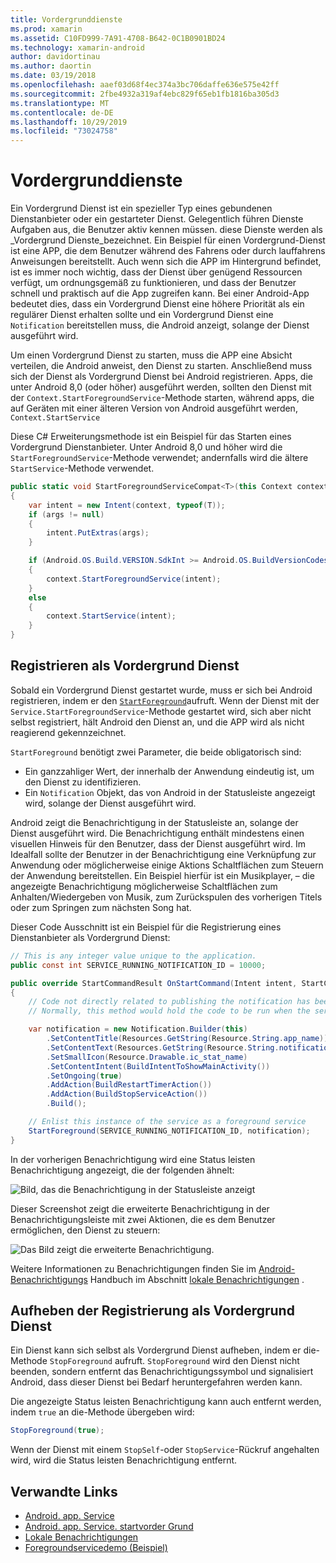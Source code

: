 ```yaml
---
title: Vordergrunddienste
ms.prod: xamarin
ms.assetid: C10FD999-7A91-4708-B642-0C1B0901BD24
ms.technology: xamarin-android
author: davidortinau
ms.author: daortin
ms.date: 03/19/2018
ms.openlocfilehash: aaef03d68f4ec374a3bc706daffe636e575e42ff
ms.sourcegitcommit: 2fbe4932a319af4ebc829f65eb1fb1816ba305d3
ms.translationtype: MT
ms.contentlocale: de-DE
ms.lasthandoff: 10/29/2019
ms.locfileid: "73024758"
---
```

# <a name="foreground-services"></a>Vordergrunddienste

Ein Vordergrund Dienst ist ein spezieller Typ eines gebundenen Dienstanbieter oder ein gestarteter Dienst. Gelegentlich führen Dienste Aufgaben aus, die Benutzer aktiv kennen müssen. diese Dienste werden als _Vordergrund Dienste_bezeichnet. Ein Beispiel für einen Vordergrund-Dienst ist eine APP, die dem Benutzer während des Fahrens oder durch lauffahrens Anweisungen bereitstellt. Auch wenn sich die APP im Hintergrund befindet, ist es immer noch wichtig, dass der Dienst über genügend Ressourcen verfügt, um ordnungsgemäß zu funktionieren, und dass der Benutzer schnell und praktisch auf die App zugreifen kann. Bei einer Android-App bedeutet dies, dass ein Vordergrund Dienst eine höhere Priorität als ein regulärer Dienst erhalten sollte und ein Vordergrund Dienst eine `Notification` bereitstellen muss, die Android anzeigt, solange der Dienst ausgeführt wird.

Um einen Vordergrund Dienst zu starten, muss die APP eine Absicht verteilen, die Android anweist, den Dienst zu starten. Anschließend muss sich der Dienst als Vordergrund Dienst bei Android registrieren. Apps, die unter Android 8,0 (oder höher) ausgeführt werden, sollten den Dienst mit der `Context.StartForegroundService`-Methode starten, während apps, die auf Geräten mit einer älteren Version von Android ausgeführt werden, `Context.StartService`

Diese C# Erweiterungsmethode ist ein Beispiel für das Starten eines Vordergrund Dienstanbieter. Unter Android 8,0 und höher wird die `StartForegroundService`-Methode verwendet; andernfalls wird die ältere `StartService`-Methode verwendet.

```csharp
public static void StartForegroundServiceCompat<T>(this Context context, Bundle args = null) where T : Service
{
    var intent = new Intent(context, typeof(T));
    if (args != null) 
    {
        intent.PutExtras(args);
    }

    if (Android.OS.Build.VERSION.SdkInt >= Android.OS.BuildVersionCodes.O)
    {
        context.StartForegroundService(intent);
    }
    else
    {
        context.StartService(intent);
    }
}
```

## <a name="registering-as-a-foreground-service"></a>Registrieren als Vordergrund Dienst

Sobald ein Vordergrund Dienst gestartet wurde, muss er sich bei Android registrieren, indem er den [`StartForeground`](xref:Android.App.Service.StartForeground*)aufruft. Wenn der Dienst mit der `Service.StartForegroundService`-Methode gestartet wird, sich aber nicht selbst registriert, hält Android den Dienst an, und die APP wird als nicht reagierend gekennzeichnet.

`StartForeground` benötigt zwei Parameter, die beide obligatorisch sind:

- Ein ganzzahliger Wert, der innerhalb der Anwendung eindeutig ist, um den Dienst zu identifizieren.
- Ein `Notification` Objekt, das von Android in der Statusleiste angezeigt wird, solange der Dienst ausgeführt wird.

Android zeigt die Benachrichtigung in der Statusleiste an, solange der Dienst ausgeführt wird. Die Benachrichtigung enthält mindestens einen visuellen Hinweis für den Benutzer, dass der Dienst ausgeführt wird. Im Idealfall sollte der Benutzer in der Benachrichtigung eine Verknüpfung zur Anwendung oder möglicherweise einige Aktions Schaltflächen zum Steuern der Anwendung bereitstellen. Ein Beispiel hierfür ist ein Musikplayer, &ndash; die angezeigte Benachrichtigung möglicherweise Schaltflächen zum Anhalten/Wiedergeben von Musik, zum Zurückspulen des vorherigen Titels oder zum Springen zum nächsten Song hat. 

Dieser Code Ausschnitt ist ein Beispiel für die Registrierung eines Dienstanbieter als Vordergrund Dienst:   

```csharp
// This is any integer value unique to the application.
public const int SERVICE_RUNNING_NOTIFICATION_ID = 10000;

public override StartCommandResult OnStartCommand(Intent intent, StartCommandFlags flags, int startId)
{
    // Code not directly related to publishing the notification has been omitted for clarity.
    // Normally, this method would hold the code to be run when the service is started.

    var notification = new Notification.Builder(this)
        .SetContentTitle(Resources.GetString(Resource.String.app_name))
        .SetContentText(Resources.GetString(Resource.String.notification_text))
        .SetSmallIcon(Resource.Drawable.ic_stat_name)
        .SetContentIntent(BuildIntentToShowMainActivity())
        .SetOngoing(true)
        .AddAction(BuildRestartTimerAction())
        .AddAction(BuildStopServiceAction())
        .Build();

    // Enlist this instance of the service as a foreground service
    StartForeground(SERVICE_RUNNING_NOTIFICATION_ID, notification);
}
```

In der vorherigen Benachrichtigung wird eine Status leisten Benachrichtigung angezeigt, die der folgenden ähnelt:

![Bild, das die Benachrichtigung in der Statusleiste anzeigt](foreground-services-images/foreground-services-01.png "Bild, das die Benachrichtigung in der Statusleiste anzeigt")

Dieser Screenshot zeigt die erweiterte Benachrichtigung in der Benachrichtigungsleiste mit zwei Aktionen, die es dem Benutzer ermöglichen, den Dienst zu steuern:

![Das Bild zeigt die erweiterte Benachrichtigung.](foreground-services-images/foreground-services-02.png "Das Bild zeigt die erweiterte Benachrichtigung.")

Weitere Informationen zu Benachrichtigungen finden Sie im [Android-Benachrichtigungs](~/android/app-fundamentals/notifications/index.md) Handbuch im Abschnitt [lokale Benachrichtigungen](~/android/app-fundamentals/notifications/local-notifications.md) .

## <a name="unregistering-as-a-foreground-service"></a>Aufheben der Registrierung als Vordergrund Dienst

Ein Dienst kann sich selbst als Vordergrund Dienst aufheben, indem er die-Methode `StopForeground` aufruft. `StopForeground` wird den Dienst nicht beenden, sondern entfernt das Benachrichtigungssymbol und signalisiert Android, dass dieser Dienst bei Bedarf heruntergefahren werden kann.

Die angezeigte Status leisten Benachrichtigung kann auch entfernt werden, indem `true` an die-Methode übergeben wird: 

```csharp
StopForeground(true);
```

Wenn der Dienst mit einem `StopSelf`-oder `StopService`-Rückruf angehalten wird, wird die Status leisten Benachrichtigung entfernt.

## <a name="related-links"></a>Verwandte Links

- [Android. app. Service](xref:Android.App.Service)
- [Android. app. Service. startvorder Grund](xref:Android.App.Service.StartForeground*)
- [Lokale Benachrichtigungen](~/android/app-fundamentals/notifications/local-notifications.md)
- [Foregroundservicedemo (Beispiel)](https://docs.microsoft.com/samples/xamarin/monodroid-samples/applicationfundamentals-servicesamples-foregroundservicedemo)
